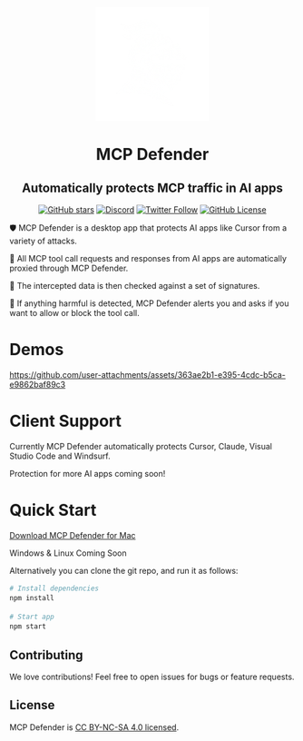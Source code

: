 <p align="center">
  <picture>
    <source media="(prefers-color-scheme: dark)" srcset="./src/assets/white_knight_icon.png">
    <source media="(prefers-color-scheme: light)" srcset="./src/assets/black_knight_icon.png">
    <img alt="Shows a black knight in light color mode and a white knight one in dark color mode." src="./src/assets/white_knight_icon.png" width="200" height="200">
  </picture>
</p>

<h1 align="center">MCP Defender</h1>
<h2 align="center">Automatically protects MCP traffic in AI apps</h2>

<p align="center">
  <a href="https://github.com/MCP-Defender/MCP-Defender"><img src="https://img.shields.io/github/stars/MCP-Defender/MCP-Defender?style=social" alt="GitHub stars"></a>
  <a href="https://discord.gg/SqXz6RGU"><img src="https://img.shields.io/discord/1376849284884074526?color=7289DA&label=Discord&logo=discord&logoColor=white" alt="Discord"></a>
  <a href="https://x.com/mcp_defender"><img src="https://img.shields.io/twitter/follow/mcp_defender?style=social" alt="Twitter Follow"></a>
  <a href="LICENSE"><img src="https://img.shields.io/github/license/MCP-Defender/MCP-Defender" alt="GitHub License"></a>
</p>



🛡️  MCP Defender is a desktop app that protects AI apps like Cursor from a variety of attacks.

🚦 All MCP tool call requests and responses from AI apps are automatically proxied through MCP Defender.

🔎  The intercepted data is then checked against a set of signatures.

🔐  If anything harmful is detected, MCP Defender alerts you and asks if you want to allow or block the tool call.

# Demos
https://github.com/user-attachments/assets/363ae2b1-e395-4cdc-b5ca-e9862baf89c3




# Client Support

Currently MCP Defender automatically protects Cursor, Claude, Visual Studio Code and Windsurf.

Protection for more AI apps coming soon!

# Quick Start

[Download MCP Defender for Mac](https://github.com/MCP-Defender/MCP-Defender/releases/latest)

Windows & Linux Coming Soon

Alternatively you can clone the git repo, and run it as follows:

```bash
# Install dependencies
npm install

# Start app
npm start
```

## Contributing

We love contributions! Feel free to open issues for bugs or feature requests.

## License

MCP Defender is [CC BY-NC-SA 4.0 licensed](LICENSE.txt).
